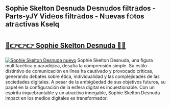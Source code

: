 ## Sophie Skelton Desnuda D𝚎sn𝚞dos filtr𝚊dos - Parts-yJY Vid𝚎os filtr𝚊dos - N𝚞evas f𝚘tos atr𝚊ctivas KseIq

# <h2><a href="http://mb9q2o.tromn.icu/?c=Sophie+Skelton+Desnuda">🔗👉👉👉 Sophie Skelton Desnuda 🔗🔗</a></h2>

[![Sophie Skelton Desnuda nuevo](https://i.imgur.com/pEAQMta.gif)](http://mb9q2o.tromn.icu/?c=Sophie+Skelton+Desnuda)
Sophie Skelton Desnuda, una figura multifacética y paradójica, desafía la comprensión simple. Su estilo distintivo de comunicación en línea ha cautivado y provocado críticas, generando debates sobre ética, individualidad y las complejidades de las sociedades digitales. A pesar de la ambigüedad de sus objetivos futuros, su papel en la configuración de la esfera digital es incuestionable. Con un espíritu inquebrantable y un atractivo innegable, Sophie Skelton Desnuda impact en los medios digitales es transformador.
